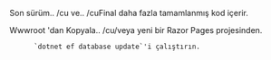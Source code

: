 Son sürüm.. /cu ve.. /cuFinal daha fazla tamamlanmış kod içerir.

Wwwroot 'dan Kopyala.. /cu/veya yeni bir Razor Pages projesinden.

          `dotnet ef database update`'i çalıştırın.
